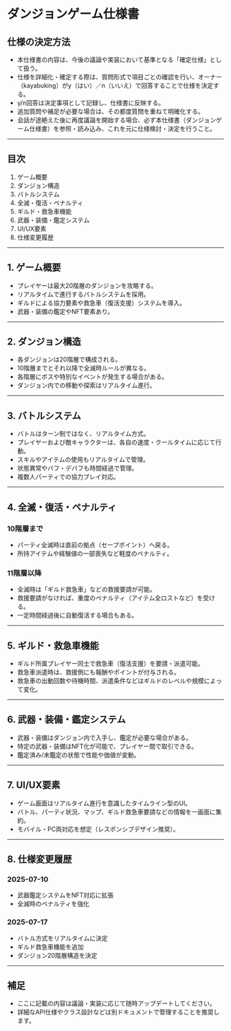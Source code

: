 # ダンジョンゲーム仕様書

## 仕様の決定方法

- 本仕様書の内容は、今後の議論や実装において基準となる「確定仕様」として扱う。
- 仕様を詳細化・確定する際は、質問形式で項目ごとの確認を行い、オーナー（kayabuking）がy（はい）／n（いいえ）で回答することで仕様を決定する。
- y/n回答は決定事項として記録し、仕様書に反映する。
- 追加質問や補足が必要な場合は、その都度質問を重ねて明確化する。
- 会話が途絶えた後に再度議論を開始する場合、必ず本仕様書（ダンジョンゲーム仕様書）を参照・読み込み、これを元に仕様検討・決定を行うこと。

---

## 目次
1. ゲーム概要
2. ダンジョン構造
3. バトルシステム
4. 全滅・復活・ペナルティ
5. ギルド・救急車機能
6. 武器・装備・鑑定システム
7. UI/UX要素
8. 仕様変更履歴

---

## 1. ゲーム概要

- プレイヤーは最大20階層のダンジョンを攻略する。
- リアルタイムで進行するバトルシステムを採用。
- ギルドによる協力要素や救急車（復活支援）システムを導入。
- 武器・装備の鑑定やNFT要素あり。

---

## 2. ダンジョン構造

- 各ダンジョンは20階層で構成される。
- 10階層までとそれ以降で全滅時ルールが異なる。
- 各階層にボスや特別なイベントが発生する場合がある。
- ダンジョン内での移動や探索はリアルタイム進行。

---

## 3. バトルシステム

- バトルはターン制ではなく、リアルタイム方式。
- プレイヤーおよび敵キャラクターは、各自の速度・クールタイムに応じて行動。
- スキルやアイテムの使用もリアルタイムで管理。
- 状態異常やバフ・デバフも時間経過で管理。
- 複数人パーティでの協力プレイ対応。

---

## 4. 全滅・復活・ペナルティ

### 10階層まで
- パーティ全滅時は直前の拠点（セーブポイント）へ戻る。
- 所持アイテムや経験値の一部喪失など軽度のペナルティ。

### 11階層以降
- 全滅時は「ギルド救急車」などの救援要請が可能。
- 救援要請がなければ、重度のペナルティ（アイテム全ロストなど）を受ける。
- 一定時間経過後に自動復活する場合もある。

---

## 5. ギルド・救急車機能

- ギルド所属プレイヤー同士で救急車（復活支援）を要請・派遣可能。
- 救急車派遣時は、救援側にも報酬やポイントが付与される。
- 救急車の出動回数や待機時間、派遣条件などはギルドのレベルや規模によって変化。

---

## 6. 武器・装備・鑑定システム

- 武器・装備はダンジョン内で入手し、鑑定が必要な場合がある。
- 特定の武器・装備はNFT化が可能で、プレイヤー間で取引できる。
- 鑑定済み/未鑑定の状態で性能や価値が変動。

---

## 7. UI/UX要素

- ゲーム画面はリアルタイム進行を意識したタイムライン型のUI。
- バトル、パーティ状況、マップ、ギルド救急車要請などの情報を一画面に集約。
- モバイル・PC両対応を想定（レスポンシブデザイン推奨）。

---

## 8. 仕様変更履歴

### 2025-07-10
- 武器鑑定システムをNFT対応に拡張
- 全滅時のペナルティを強化

### 2025-07-17
- バトル方式をリアルタイムに決定
- ギルド救急車機能を追加
- ダンジョン20階層構造を決定

---

## 補足

- ここに記載の内容は議論・実装に応じて随時アップデートしてください。
- 詳細なAPI仕様やクラス設計などは別ドキュメントで管理することを推奨します。
